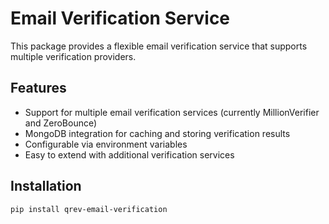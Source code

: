 # Email Verification Service

This package provides a flexible email verification service that supports multiple verification providers.

## Features

- Support for multiple email verification services (currently MillionVerifier and ZeroBounce)
- MongoDB integration for caching and storing verification results
- Configurable via environment variables
- Easy to extend with additional verification services

## Installation

```bash
pip install qrev-email-verification
```